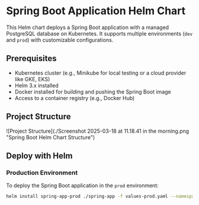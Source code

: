 # Spring Boot Application Helm Chart

This Helm chart deploys a Spring Boot application with a managed PostgreSQL database on Kubernetes. It supports multiple environments (`dev` and `prod`) with customizable configurations.

## Prerequisites

- Kubernetes cluster (e.g., Minikube for local testing or a cloud provider like GKE, EKS)
- Helm 3.x installed
- Docker installed for building and pushing the Spring Boot image
- Access to a container registry (e.g., Docker Hub)

## Project Structure

![Project Structure](./Screenshot 2025-03-18 at 11.18.41 in the morning.png "Spring Boot Helm Chart Structure")

## Deploy with Helm

### Production Environment

To deploy the Spring Boot application in the `prod` environment:

```bash
helm install spring-app-prod ./spring-app -f values-prod.yaml --namespace prod --create-namespace